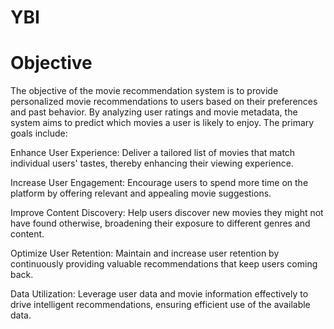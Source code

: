 # YBI
# Objective
The objective of the movie recommendation system is to provide personalized movie recommendations to users based on their preferences and past behavior. By analyzing user ratings and movie metadata, the system aims to predict which movies a user is likely to enjoy. The primary goals include:

Enhance User Experience: Deliver a tailored list of movies that match individual users' tastes, thereby enhancing their viewing experience.

Increase User Engagement: Encourage users to spend more time on the platform by offering relevant and appealing movie suggestions.

Improve Content Discovery: Help users discover new movies they might not have found otherwise, broadening their exposure to different genres and content.

Optimize User Retention: Maintain and increase user retention by continuously providing valuable recommendations that keep users coming back.

Data Utilization: Leverage user data and movie information effectively to drive intelligent recommendations, ensuring efficient use of the available data.
